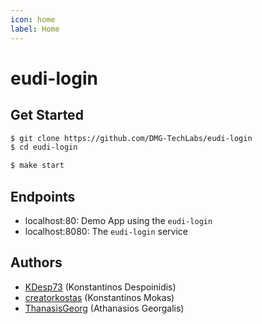 ```yaml
---
icon: home
label: Home
---
```

# eudi-login

## Get Started

```bash
$ git clone https://github.com/DMG-TechLabs/eudi-login
$ cd eudi-login

$ make start
```

## Endpoints

- localhost:80: Demo App using the `eudi-login`
- localhost:8080: The `eudi-login` service

## Authors

- [KDesp73](https://github.com/KDesp73) (Konstantinos Despoinidis)
- [creatorkostas](https://github.com/creatorkostas) (Konstantinos Mokas)
- [ThanasisGeorg](https://github.com/ThanasisGeorg) (Athanasios Georgalis)
